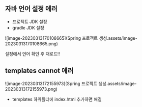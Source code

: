 

## 자바 언어 설정 에러

* 프로젝트 JDK 설정 
* gradle JDK 설정

![image-20230313170108665](Spring 프로젝트 생성.assets/image-20230313170108665.png)

설정에서 언어 확인 후 재로드!!



## templates cannot 에러

![image-20230313172155973](Spring 프로젝트 생성.assets/image-20230313172155973.png)

* templates 하위폴더에 index.html 추가하면 해결